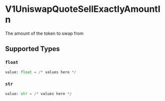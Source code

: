 # V1UniswapQuoteSellExactlyAmountIn

The amount of the token to swap from


## Supported Types

### `float`

```python
value: float = /* values here */
```

### `str`

```python
value: str = /* values here */
```

